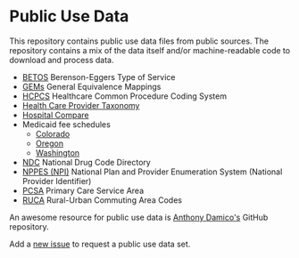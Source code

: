 # Public Use Data

This repository contains public use data files from public sources.
The repository contains a mix of the data itself and/or machine-readable code to download and process data.

* [BETOS](https://github.com/chse-ohsu/PublicUseData/tree/master/BETOS) Berenson-Eggers Type of Service
* [GEMs](https://github.com/chse-ohsu/PublicUseData/tree/master/GEMs) General Equivalence Mappings
* [HCPCS](https://github.com/chse-ohsu/PublicUseData/tree/master/HCPCS) Healthcare Common Procedure Coding System
* [Health Care Provider Taxonomy](https://github.com/chse-ohsu/PublicUseData/tree/master/HealthCareProviderTaxonomy)
* [Hospital Compare](https://github.com/chse-ohsu/PublicUseData/tree/master/HospitalCompare)
* Medicaid fee schedules
    * [Colorado](https://github.com/chse-ohsu/PublicUseData/tree/master/MedicaidFeeSchedules/CO)
    * [Oregon](https://github.com/chse-ohsu/PublicUseData/tree/master/MedicaidFeeSchedules/OR)
    * [Washington](https://github.com/chse-ohsu/PublicUseData/tree/master/MedicaidFeeSchedules/WA)
* [NDC](https://github.com/chse-ohsu/PublicUseData/tree/master/NDC) National Drug Code Directory
* [NPPES (NPI)](https://github.com/chse-ohsu/PublicUseData/tree/master/NPPES) National Plan and Provider Enumeration System (National Provider Identifier)
* [PCSA](https://github.com/chse-ohsu/PublicUseData/tree/master/PCSA) Primary Care Service Area
* [RUCA](https://github.com/chse-ohsu/PublicUseData/tree/master/RUCA) Rural-Urban Commuting Area Codes

An awesome resource for public use data is [Anthony Damico's](https://github.com/ajdamico/asdfree) GitHub repository.

Add a [new issue](https://github.com/chse-ohsu/PublicUseData/issues) to request a public use data set.
